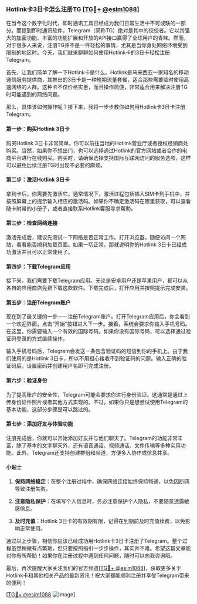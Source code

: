 ### Hotlink卡3日卡怎么注册TG [[TG💪+ @esim1088](https://t.me/s/esim1088)]

在当今这个数字化时代，即时通讯工具已经成为我们日常生活中不可或缺的一部分。而提到即时通讯软件，Telegram（简称TG）绝对是其中的佼佼者。它以其强大的加密功能、丰富的功能扩展和开放的API接口赢得了全球用户的青睐。然而，对于很多人来说，注册TG并不是一件轻松的事情，尤其是当你身处网络环境受到限制的地区时。今天，我们就来聊聊如何使用Hotlink卡的3日卡轻松注册Telegram。

首先，让我们简单了解一下Hotlink卡是什么。Hotlink是马来西亚一家知名的移动通信服务提供商，其推出的3日卡是一种短期流量套餐，适合那些需要临时使用高速网络的人群。这种卡不仅价格实惠，而且操作简便，非常适合用来解决注册TG时可能遇到的网络问题。

那么，具体该如何操作呢？接下来，我将一步步教你如何用Hotlink卡3日卡注册Telegram。

#### 第一步：购买Hotlink 3日卡

购买Hotlink 3日卡非常简单。你可以前往当地的Hotlink营业厅或者授权经销商处购买。当然，如果你不想出门，也可以选择通过Hotlink的官方网站或者合作的电商平台进行在线购买。购买时，请确保选择支持国际互联网访问的服务选项，这样可以避免后续注册TG时出现不必要的麻烦。

#### 第二步：激活Hotlink 3日卡

拿到卡后，你需要先激活它。通常情况下，激活过程包括插入SIM卡到手机中，并按照屏幕上的提示输入相应的激活码。如果你不确定激活码在哪里获取，可以查看随卡附带的小册子，或者直接联系Hotlink客服寻求帮助。

#### 第三步：检查网络连接

激活完成后，建议先测试一下网络是否正常工作。打开浏览器，随便访问一个网站，看看能否顺利加载页面。如果一切正常，那就说明你的Hotlink 3日卡已经成功激活并且可以正常使用了。

#### 第四步：下载Telegram应用

接下来，我们需要下载Telegram应用。无论是安卓用户还是苹果用户，都可以从各自的应用商店免费下载这款软件。下载完成后，打开应用并按照提示完成安装。

#### 第五步：注册Telegram账户

现在到了最关键的一步——注册Telegram账户。打开Telegram应用后，你会看到一个欢迎界面，点击“开始”按钮进入下一步。接着，系统会要求你输入手机号码。在这里，你需要输入一个有效的国际号码。如果你没有国际号码，可以选择通过验证码登录的方式继续操作。

输入手机号码后，Telegram会发送一条包含验证码的短信到你的手机上。由于我们使用的是Hotlink 3日卡，所以不用担心接收不到验证码的问题。输入正确的验证码后，设置密码并创建用户名即可完成注册。

#### 第六步：验证身份

为了提高账户的安全性，Telegram可能会要求你进行身份验证。这通常是通过上传身份证件照片或者其他方式实现的。不过，如果你只是想尝试使用Telegram的基本功能，这部分步骤是可以跳过的。

#### 第七步：添加好友与体验功能

注册完成后，你就可以开始添加好友并与他们聊天了。Telegram的功能非常丰富，除了基本的文字聊天外，还有语音通话、视频通话、文件传输等多种实用功能。此外，Telegram还支持创建群组和频道，方便多人协作或信息共享。

#### 小贴士

1. **保持网络稳定**：在整个注册过程中，确保网络连接始终保持畅通，以免因断网导致注册失败。
   
2. **注意隐私保护**：在填写个人信息时，务必注意保护个人隐私，不要随意透露敏感信息。

3. **及时充值**：Hotlink 3日卡的有效期有限，记得在到期前及时充值续费，以免影响正常使用。

通过以上步骤，相信你应该已经成功用Hotlink卡3日卡注册了Telegram。整个过程虽然稍微有点繁琐，但只要按照指引一步步操作，其实并不难。希望这篇文章能对你有所帮助！如果你在注册过程中遇到任何问题，随时可以向我咨询哦。

最后，再次提醒大家关注我们的官方频道[[TG💪+ @esim1088](https://t.me/s/esim1088)]，获取更多关于Hotlink卡和其他相关产品的最新资讯！祝大家都能顺利注册并享受Telegram带来的便利！

[[TG💪+ @esim1088](https://t.me/s/esim1088) ![Image](https://i.postimg.cc/4NQfJmqS/Snipaste-2025-05-13-00-14-12.png)]